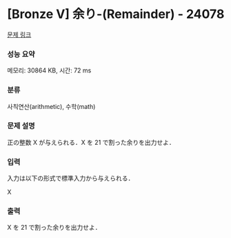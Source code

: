 # [Bronze V] 余り-(Remainder) - 24078 

[문제 링크](https://www.acmicpc.net/problem/24078) 

### 성능 요약

메모리: 30864 KB, 시간: 72 ms

### 분류

사칙연산(arithmetic), 수학(math)

### 문제 설명

正の整数 X が与えられる．X を 21 で割った余りを出力せよ．
### 입력 

 入力は以下の形式で標準入力から与えられる．

X
### 출력 

 X を 21 で割った余りを出力せよ．


